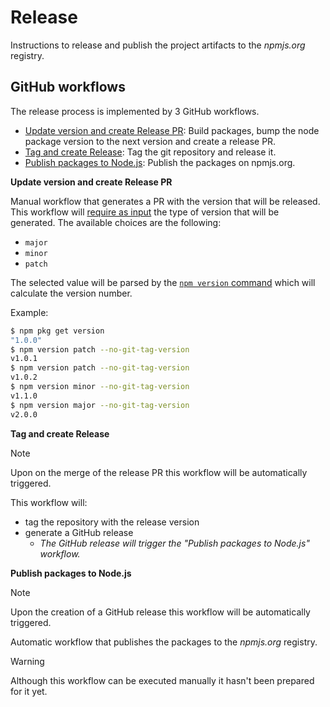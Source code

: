 # Release

Instructions to release and publish the project artifacts to the _npmjs.org_ 
 registry.

## GitHub workflows

The release process is implemented by 3 GitHub workflows.

* [Update version and create Release PR](./.github/workflows/pr-for-release.yaml): 
 Build packages, bump the node package version to the next version and create 
 a release PR.
* [Tag and create Release](./.github/workflows/tag-and-create-release.yaml): 
 Tag the git repository and release it.
* [Publish packages to Node.js](./.github/workflows/npm-publish.yaml): 
 Publish the packages on npmjs.org.


**Update version and create Release PR**

Manual workflow that generates a PR with the version that will be released.
 This workflow will 
 [require as input](https://docs.github.com/en/actions/using-workflows/workflow-syntax-for-github-actions#onworkflow_dispatchinputs) 
 the type of version that will be generated. The available choices are the following:

* `major`
* `minor`
* `patch`

The selected value will be parsed by the 
 [`npm version` command](https://docs.npmjs.com/cli/v10/commands/npm-version) 
 which will calculate the version number.

Example:

```bash
$ npm pkg get version
"1.0.0"
$ npm version patch --no-git-tag-version
v1.0.1
$ npm version patch --no-git-tag-version
v1.0.2
$ npm version minor --no-git-tag-version
v1.1.0
$ npm version major --no-git-tag-version
v2.0.0
```

**Tag and create Release**

> [!NOTE] 
> Upon on the merge of the release PR this workflow will be automatically 
> triggered.
 
This workflow will:

* tag the repository with the release version
* generate a GitHub release
  * _The GitHub release will trigger the "Publish packages to Node.js" workflow._

**Publish packages to Node.js**

> [!NOTE] 
> Upon the creation of a GitHub release this workflow will be automatically 
> triggered. 

Automatic workflow that publishes the packages to the _npmjs.org_ registry.

> [!WARNING] 
> Although this workflow can be executed manually it hasn't been 
> prepared for it yet.
